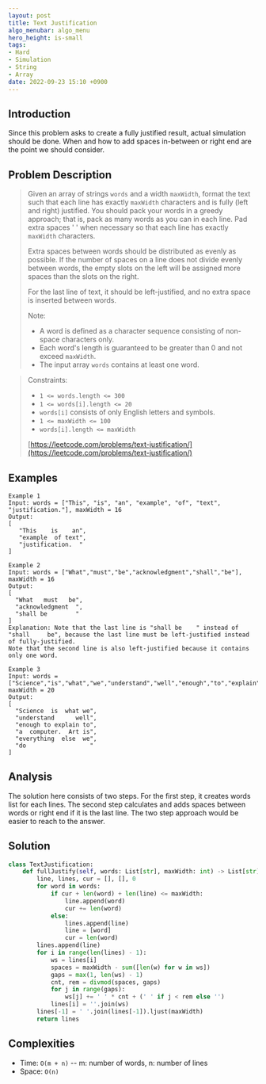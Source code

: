 ```yaml
---
layout: post
title: Text Justification
algo_menubar: algo_menu
hero_height: is-small
tags:
- Hard
- Simulation
- String
- Array
date: 2022-09-23 15:10 +0900
---
```

## Introduction
Since this problem asks to create a fully justified result, actual simulation should be done.
When and how to add spaces in-between or right end are the point we should consider.

## Problem Description
> Given an array of strings `words` and a width `maxWidth`, format the text such that each line has
> exactly `maxWidth` characters and is fully (left and right) justified.
> You should pack your words in a greedy approach; that is, pack as many words as you can in each line.
> Pad extra spaces ' ' when necessary so that each line has exactly `maxWidth` characters.
> 
> Extra spaces between words should be distributed as evenly as possible.
> If the number of spaces on a line does not divide evenly between words, the empty slots on the left
> will be assigned more spaces than the slots on the right.
>
> For the last line of text, it should be left-justified, and no extra space is inserted between words.
>
> Note:
> - A word is defined as a character sequence consisting of non-space characters only.
> - Each word's length is guaranteed to be greater than 0 and not exceed `maxWidth`.
> - The input array `words` contains at least one word.

>
> Constraints:
> - `1 <= words.length <= 300`
> - `1 <= words[i].length <= 20`
> - `words[i]` consists of only English letters and symbols.
> - `1 <= maxWidth <= 100`
> - `words[i].length <= maxWidth`
>
> [https://leetcode.com/problems/text-justification/](https://leetcode.com/problems/text-justification/)

## Examples
```
Example 1
Input: words = ["This", "is", "an", "example", "of", "text", "justification."], maxWidth = 16
Output:
[
   "This    is    an",
   "example  of text",
   "justification.  "
]
```

```
Example 2
Input: words = ["What","must","be","acknowledgment","shall","be"], maxWidth = 16
Output:
[
  "What   must   be",
  "acknowledgment  ",
  "shall be        "
]
Explanation: Note that the last line is "shall be    " instead of "shall     be", because the last line must be left-justified instead of fully-justified.
Note that the second line is also left-justified because it contains only one word.
```

```
Example 3
Input: words = ["Science","is","what","we","understand","well","enough","to","explain","to","a","computer.","Art","is","everything","else","we","do"], maxWidth = 20
Output:
[
  "Science  is  what we",
  "understand      well",
  "enough to explain to",
  "a  computer.  Art is",
  "everything  else  we",
  "do                  "
]
```

## Analysis
The solution here consists of two steps.
For the first step, it creates words list for each lines.
The second step calculates and adds spaces between words or right end if it is the last line.
The two step approach would be easier to reach to the answer.

## Solution
```python
class TextJustification:
    def fullJustify(self, words: List[str], maxWidth: int) -> List[str]:
        line, lines, cur = [], [], 0
        for word in words:
            if cur + len(word) + len(line) <= maxWidth:
                line.append(word)
                cur += len(word)
            else:
                lines.append(line)
                line = [word]
                cur = len(word)
        lines.append(line)
        for i in range(len(lines) - 1):
            ws = lines[i]
            spaces = maxWidth - sum([len(w) for w in ws])
            gaps = max(1, len(ws) - 1)
            cnt, rem = divmod(spaces, gaps)
            for j in range(gaps):
                ws[j] += ' ' * cnt + (' ' if j < rem else '')
            lines[i] = ''.join(ws)
        lines[-1] = ' '.join(lines[-1]).ljust(maxWidth)
        return lines
```

## Complexities
- Time: `O(m + n)` -- m: number of words, n: number of lines
- Space: `O(n)`
